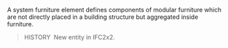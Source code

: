 A system furniture element defines components of modular furniture which are not directly placed in a building structure but aggregated inside furniture.

> HISTORY&nbsp; New entity in IFC2x2.